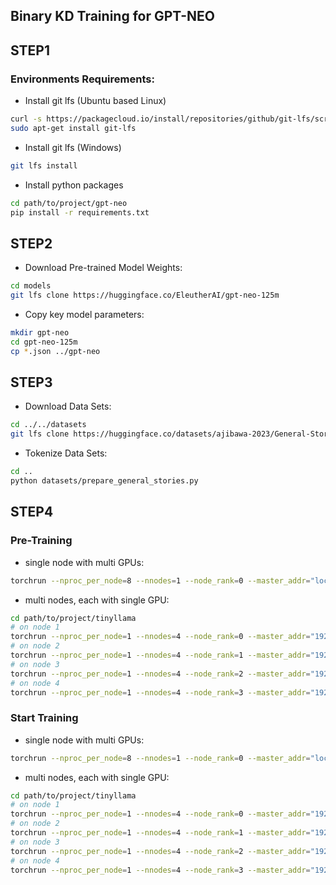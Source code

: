 ## Binary KD Training for GPT-NEO

## STEP1

### Environments Requirements:

* Install git lfs (Ubuntu based Linux)

```bash
curl -s https://packagecloud.io/install/repositories/github/git-lfs/script.deb.sh | sudo bash
sudo apt-get install git-lfs
```

* Install git lfs (Windows)

```bash
git lfs install
```

* Install python packages

```bash
cd path/to/project/gpt-neo
pip install -r requirements.txt
```

## STEP2

* Download Pre-trained Model Weights:

```bash
cd models
git lfs clone https://huggingface.co/EleutherAI/gpt-neo-125m
```

* Copy key model parameters:

```bash
mkdir gpt-neo
cd gpt-neo-125m
cp *.json ../gpt-neo
```

## STEP3

* Download Data Sets:

```bash
cd ../../datasets
git lfs clone https://huggingface.co/datasets/ajibawa-2023/General-Stories-Collection
```

* Tokenize Data Sets:

```bash
cd ..
python datasets/prepare_general_stories.py
```

## STEP4

### Pre-Training

* single node with multi GPUs:

```bash
torchrun --nproc_per_node=8 --nnodes=1 --node_rank=0 --master_addr="localhost" --master_port=12345 pretrain.py
```

* multi nodes, each with single GPU:

```bash
cd path/to/project/tinyllama
# on node 1
torchrun --nproc_per_node=1 --nnodes=4 --node_rank=0 --master_addr="192.168.0.1" --master_port=12345 pretrain.py
# on node 2
torchrun --nproc_per_node=1 --nnodes=4 --node_rank=1 --master_addr="192.168.0.1" --master_port=12345 pretrain.py
# on node 3
torchrun --nproc_per_node=1 --nnodes=4 --node_rank=2 --master_addr="192.168.0.1" --master_port=12345 pretrain.py
# on node 4
torchrun --nproc_per_node=1 --nnodes=4 --node_rank=3 --master_addr="192.168.0.1" --master_port=12345 pretrain.py
```

### Start Training

* single node with multi GPUs:

```bash
torchrun --nproc_per_node=8 --nnodes=1 --node_rank=0 --master_addr="localhost" --master_port=12345 train.py
```

* multi nodes, each with single GPU:

```bash
cd path/to/project/tinyllama
# on node 1
torchrun --nproc_per_node=1 --nnodes=4 --node_rank=0 --master_addr="192.168.0.1" --master_port=12345 train.py
# on node 2
torchrun --nproc_per_node=1 --nnodes=4 --node_rank=1 --master_addr="192.168.0.1" --master_port=12345 train.py
# on node 3
torchrun --nproc_per_node=1 --nnodes=4 --node_rank=2 --master_addr="192.168.0.1" --master_port=12345 train.py
# on node 4
torchrun --nproc_per_node=1 --nnodes=4 --node_rank=3 --master_addr="192.168.0.1" --master_port=12345 train.py
```
